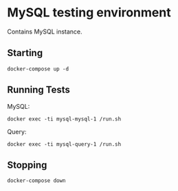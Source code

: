 # MySQL testing environment

Contains MySQL instance.

## Starting

```
docker-compose up -d
```

## Running Tests

MySQL:

```
docker exec -ti mysql-mysql-1 /run.sh
```

Query:

```
docker exec -ti mysql-query-1 /run.sh
```

## Stopping

```
docker-compose down
```
